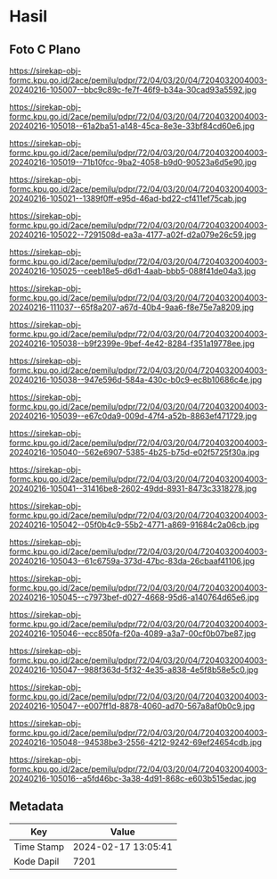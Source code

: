 # Hasil

## Foto C Plano

https://sirekap-obj-formc.kpu.go.id/2ace/pemilu/pdpr/72/04/03/20/04/7204032004003-20240216-105007--bbc9c89c-fe7f-46f9-b34a-30cad93a5592.jpg

https://sirekap-obj-formc.kpu.go.id/2ace/pemilu/pdpr/72/04/03/20/04/7204032004003-20240216-105018--61a2ba51-a148-45ca-8e3e-33bf84cd60e6.jpg

https://sirekap-obj-formc.kpu.go.id/2ace/pemilu/pdpr/72/04/03/20/04/7204032004003-20240216-105019--71b10fcc-9ba2-4058-b9d0-90523a6d5e90.jpg

https://sirekap-obj-formc.kpu.go.id/2ace/pemilu/pdpr/72/04/03/20/04/7204032004003-20240216-105021--1389f0ff-e95d-46ad-bd22-cf411ef75cab.jpg

https://sirekap-obj-formc.kpu.go.id/2ace/pemilu/pdpr/72/04/03/20/04/7204032004003-20240216-105022--7291508d-ea3a-4177-a02f-d2a079e26c59.jpg

https://sirekap-obj-formc.kpu.go.id/2ace/pemilu/pdpr/72/04/03/20/04/7204032004003-20240216-105025--ceeb18e5-d6d1-4aab-bbb5-088f41de04a3.jpg

https://sirekap-obj-formc.kpu.go.id/2ace/pemilu/pdpr/72/04/03/20/04/7204032004003-20240216-111037--65f8a207-a67d-40b4-9aa6-f8e75e7a8209.jpg

https://sirekap-obj-formc.kpu.go.id/2ace/pemilu/pdpr/72/04/03/20/04/7204032004003-20240216-105038--b9f2399e-9bef-4e42-8284-f351a19778ee.jpg

https://sirekap-obj-formc.kpu.go.id/2ace/pemilu/pdpr/72/04/03/20/04/7204032004003-20240216-105038--947e596d-584a-430c-b0c9-ec8b10686c4e.jpg

https://sirekap-obj-formc.kpu.go.id/2ace/pemilu/pdpr/72/04/03/20/04/7204032004003-20240216-105039--e67c0da9-009d-47f4-a52b-8863ef471729.jpg

https://sirekap-obj-formc.kpu.go.id/2ace/pemilu/pdpr/72/04/03/20/04/7204032004003-20240216-105040--562e6907-5385-4b25-b75d-e02f5725f30a.jpg

https://sirekap-obj-formc.kpu.go.id/2ace/pemilu/pdpr/72/04/03/20/04/7204032004003-20240216-105041--31416be8-2602-49dd-8931-8473c3318278.jpg

https://sirekap-obj-formc.kpu.go.id/2ace/pemilu/pdpr/72/04/03/20/04/7204032004003-20240216-105042--05f0b4c9-55b2-4771-a869-91684c2a06cb.jpg

https://sirekap-obj-formc.kpu.go.id/2ace/pemilu/pdpr/72/04/03/20/04/7204032004003-20240216-105043--61c6759a-373d-47bc-83da-26cbaaf41106.jpg

https://sirekap-obj-formc.kpu.go.id/2ace/pemilu/pdpr/72/04/03/20/04/7204032004003-20240216-105045--c7973bef-d027-4668-95d6-a140764d65e6.jpg

https://sirekap-obj-formc.kpu.go.id/2ace/pemilu/pdpr/72/04/03/20/04/7204032004003-20240216-105046--ecc850fa-f20a-4089-a3a7-00cf0b07be87.jpg

https://sirekap-obj-formc.kpu.go.id/2ace/pemilu/pdpr/72/04/03/20/04/7204032004003-20240216-105047--988f363d-5f32-4e35-a838-4e5f8b58e5c0.jpg

https://sirekap-obj-formc.kpu.go.id/2ace/pemilu/pdpr/72/04/03/20/04/7204032004003-20240216-105047--e007ff1d-8878-4060-ad70-567a8af0b0c9.jpg

https://sirekap-obj-formc.kpu.go.id/2ace/pemilu/pdpr/72/04/03/20/04/7204032004003-20240216-105048--94538be3-2556-4212-9242-69ef24654cdb.jpg

https://sirekap-obj-formc.kpu.go.id/2ace/pemilu/pdpr/72/04/03/20/04/7204032004003-20240216-105016--a5fd46bc-3a38-4d91-868c-e603b515edac.jpg


## Metadata

| Key        | Value               |
| ---------- | ------------------- |
| Time Stamp | 2024-02-17 13:05:41 |
| Kode Dapil | 7201                |



